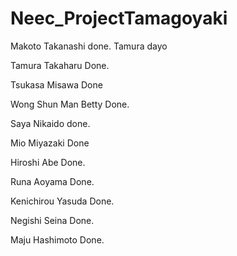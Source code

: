# Neec_ProjectTamagoyaki
Makoto Takanashi done.
Tamura dayo

Tamura Takaharu Done.

Tsukasa Misawa Done

Wong Shun Man Betty Done.

Saya Nikaido done.

Mio Miyazaki Done

Hiroshi Abe Done.

Runa Aoyama Done.

Kenichirou Yasuda Done.

Negishi Seina Done.

Maju Hashimoto Done.